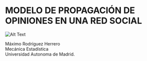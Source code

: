 # MODELO DE PROPAGACIÓN DE OPINIONES EN UNA RED SOCIAL


![Alt Text](https://github.com/MaximoRdz/MODELO-ISING/blob/main/SIMULACIONES/ising_T_0.9_N_128.gif?raw=true)

Máximo Rodríguez Herrero\
Mecánica Estadística\
Universidad Autonoma de Madrid.